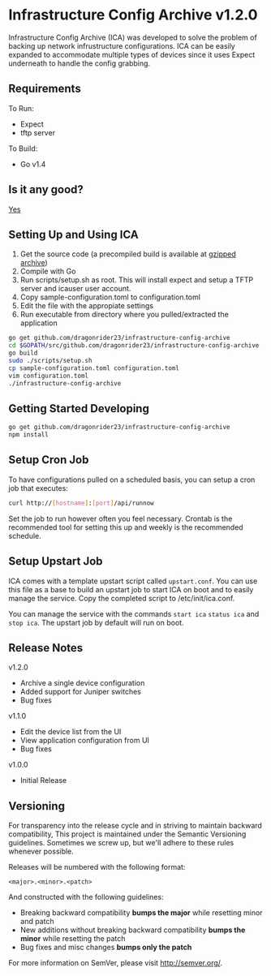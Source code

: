 Infrastructure Config Archive v1.2.0
====================================

Infrastructure Config Archive (ICA) was developed to solve the problem of backing up network infrustructure configurations.
ICA can be easily expanded to accommodate multiple types of devices since it uses Expect underneath to handle the
config grabbing.

Requirements
------------

To Run:

* Expect
* tftp server

To Build:

* Go v1.4

Is it any good?
---------------

[Yes](https://news.ycombinator.com/item?id=3067434)

Setting Up and Using ICA
------------------------

1. Get the source code (a precompiled build is available at [gzipped archive](/content/ica/infra-config-archive-v1.2.0.tar.gz))
2. Compile with Go
3. Run scripts/setup.sh as root. This will install expect and setup a TFTP server and icauser user account.
4. Copy sample-configuration.toml to configuration.toml
5. Edit the file with the appropiate settings
6. Run executable from directory where you pulled/extracted the application

```Bash
go get github.com/dragonrider23/infrastructure-config-archive
cd $GOPATH/src/github.com/dragonrider23/infrastructure-config-archive
go build
sudo ./scripts/setup.sh
cp sample-configuration.toml configuration.toml
vim configuration.toml
./infrastructure-config-archive
```

Getting Started Developing
--------------------------

```Bash
go get github.com/dragonrider23/infrastructure-config-archive
npm install
```

Setup Cron Job
--------------

To have configurations pulled on a scheduled basis, you can setup a cron job that executes:

```Bash
curl http://[hostname]:[port]/api/runnow
```

Set the job to run however often you feel necessary. Crontab is the recommended tool for setting this
up and weekly is the recommended schedule.

Setup Upstart Job
-----------------

ICA comes with a template upstart script called `upstart.conf`. You can use this file as a base to build an
upstart job to start ICA on boot and to easily manage the service. Copy the completed script to /etc/init/ica.conf.

You can manage the service with the commands `start ica` `status ica` and `stop ica`. The upstart job by default
will run on boot.

Release Notes
-------------

v1.2.0

- Archive a single device configuration
- Added support for Juniper switches
- Bug fixes

v1.1.0

- Edit the device list from the UI
- View application configuration from UI
- Bug fixes

v1.0.0

- Initial Release

Versioning
----------

For transparency into the release cycle and in striving to maintain backward compatibility, This project is maintained under the Semantic Versioning guidelines. Sometimes we screw up, but we'll adhere to these rules whenever possible.

Releases will be numbered with the following format:

`<major>.<minor>.<patch>`

And constructed with the following guidelines:

- Breaking backward compatibility **bumps the major** while resetting minor and patch
- New additions without breaking backward compatibility **bumps the minor** while resetting the patch
- Bug fixes and misc changes **bumps only the patch**

For more information on SemVer, please visit <http://semver.org/>.

